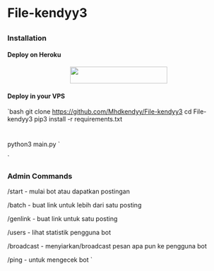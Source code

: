 # File-kendyy3




##
### Installation
#### Deploy on Heroku
<p align="center"><a href="https://heroku.com/deploy?template=https://github.com/Mhdkendyy/File-kendyy3"> <img src="https://img.shields.io/badge/Deploy%20To%20Heroku-blue?style=for-the-badge&logo=heroku" width="220" height="38.45"/></a></p>




#### Deploy in your VPS
`bash
git clone https://github.com/Mhdkendyy/File-kendyy3
cd File-kendyy3 
pip3 install -r requirements.txt
# <Create config.py appropriately>
python3 main.py
`



`

### Admin Commands


/start - mulai bot atau dapatkan postingan

/batch - buat link untuk lebih dari satu posting

/genlink - buat link untuk satu posting

/users - lihat statistik pengguna bot

/broadcast - menyiarkan/broadcast pesan apa pun ke pengguna bot

/ping - untuk mengecek bot
`
